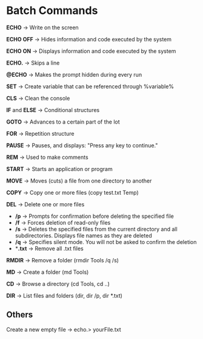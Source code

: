 # Batch Commands

**ECHO** -> Write on the screen

**ECHO OFF** -> Hides information and code executed by the system

**ECHO ON** -> Displays information and code executed by the system

**ECHO.** -> Skips a line

**@ECHO** -> Makes the prompt hidden during every run

**SET** -> Create variable that can be referenced through %variable%

**CLS** -> Clean the console

**IF** and **ELSE** -> Conditional structures

**GOTO** -> Advances to a certain part of the lot

**FOR** -> Repetition structure

**PAUSE** -> Pauses, and displays: "Press any key to continue."

**REM** -> Used to make comments

**START** -> Starts an application or program

**MOVE** ->  Moves (cuts) a file from one directory to another

**COPY** -> Copy one or more files (copy test.txt Temp)

**DEL** -> Delete one or more files   
  * **/p**    -> Prompts for confirmation before deleting the specified file  
  * **/f**    -> Forces deletion of read-only files  
  * **/s**    -> Deletes the specified files from the current directory and all subdirectories. Displays file names as they are deleted  
  * **/q**    -> Specifies silent mode. You will not be asked to confirm the deletion  
  * ***.txt** -> Remove all .txt files

**RMDIR** -> Remove a folder (rmdir Tools /q /s)

**MD** -> Create a folder (md Tools)

**CD** -> Browse a directory (cd Tools, cd ..)

**DIR** -> List files and folders (dir, dir /p, dir *.txt)

## Others

Create a new empty file -> echo.> yourFile.txt
